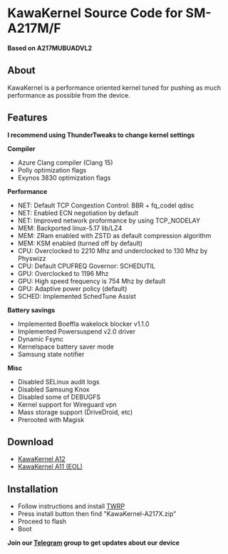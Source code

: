 # KawaKernel Source Code for SM-A217M/F
**Based on A217MUBUADVL2**

## About
KawaKernel is a performance oriented kernel tuned for pushing as much performance as possible from the device.

## Features

**I recommend using ThunderTweaks to change kernel settings**

**Compiler**
* Azure Clang compiler (Clang 15)
* Polly optimization flags
* Exynos 3830 optimization flags

**Performance**
* NET: Default TCP Congestion Control: BBR + fq_codel qdisc
* NET: Enabled ECN negotiation by default
* NET: Improved network proformance by using TCP_NODELAY
* MEM: Backported linux-5.17 lib/LZ4
* MEM: ZRam enabled with ZSTD as default compression algorithm
* MEM: KSM enabled (turned off by default)
* CPU: Overclocked to 2210 Mhz and underclocked to 130 Mhz by Physwizz
* CPU: Default CPUFREQ Governor: SCHEDUTIL
* GPU: Overclocked to 1196 Mhz
* GPU: High speed frequency is 754 Mhz by default
* GPU: Adaptive power policy (default)
* SCHED: Implemented SchedTune Assist

**Battery savings**
* Implemented Boeffla wakelock blocker v1.1.0
* Implemented Powersuspend v2.0 driver
* Dynamic Fsync
* Kernelspace battery saver mode
* Samsung state notifier

**Misc**
* Disabled SELinux audit logs
* Disabled Samsung Knox
* Disabled some of DEBUGFS
* Kernel support for Wireguard vpn
* Mass storage support (DriveDroid, etc)
* Prerooted with Magisk

## Download
* [KawaKernel A12](https://github.com/DozNaka/KawaKernel-A217X/releases/latest)
* [KawaKernel A11 (EOL)](https://github.com/DozNaka/KawaKernel-A217X/releases/tag/KawaKernel-v1.3.1)

## Installation
* Follow instructions and install [TWRP](https://github.com/DozNaka/android_device_samsung_a21s/releases)
* Press install button then find "KawaKernel-A217X.zip"
* Proceed to flash
* Boot

**Join our [Telegram](https://t.me/+NkphbKPxiB8xZjY9) group to get updates about our device**